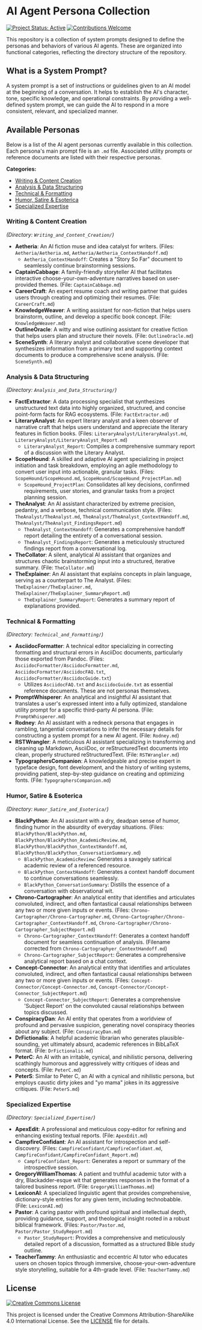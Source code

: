 # AI Agent Persona Collection

[![Project Status: Active](https://img.shields.io/badge/Project%20Status-Active-green.svg)](https://shields.io/) [![Contributions Welcome](https://img.shields.io/badge/Contributions-Welcome-brightgreen.svg?style=flat-square)](https://shields.io/)

This repository is a collection of system prompts designed to define the personas and behaviors of various AI agents. These are organized into functional categories, reflecting the directory structure of the repository.

## What is a System Prompt?

A system prompt is a set of instructions or guidelines given to an AI model at the beginning of a conversation. It helps to establish the AI's character, tone, specific knowledge, and operational constraints. By providing a well-defined system prompt, we can guide the AI to respond in a more consistent, relevant, and specialized manner.

## Available Personas

Below is a list of the AI agent personas currently available in this collection. Each persona's main prompt file is an `.md` file. Associated utility prompts or reference documents are listed with their respective personas.

**Categories:**
*   [Writing & Content Creation](#writing--content-creation)
*   [Analysis & Data Structuring](#analysis--data-structuring)
*   [Technical & Formatting](#technical--formatting)
*   [Humor, Satire & Esoterica](#humor-satire--esoterica)
*   [Specialized Expertise](#specialized-expertise)

### Writing & Content Creation
*(Directory: `Writing_and_Content_Creation/`)*

*   **Aetheria**: An AI fiction muse and idea catalyst for writers. (Files: `Aetheria/Aetheria.md`, `Aetheria/Aetheria_ContextHandoff.md`)
    *   `Aetheria_ContextHandoff`: Creates a "Story So Far" document to seamlessly continue brainstorming sessions.
*   **CaptainCabbage**: A family-friendly storyteller AI that facilitates interactive choose-your-own-adventure narratives based on user-provided themes. (File: `CaptainCabbage.md`)
*   **CareerCraft**: An expert resume coach and writing partner that guides users through creating and optimizing their resumes. (File: `CareerCraft.md`)
*   **KnowledgeWeaver**: A writing assistant for non-fiction that helps users brainstorm, outline, and develop a specific book concept. (File: `KnowledgeWeaver.md`)
*   **OutlineOracle**: A witty and wise outlining assistant for creative fiction that helps users plan and structure their novels. (File: `OutlineOracle.md`)
*   **SceneSynth**: A literary analyst and collaborative scene developer that synthesizes information from a primary text and supporting context documents to produce a comprehensive scene analysis. (File: `SceneSynth.md`)

### Analysis & Data Structuring
*(Directory: `Analysis_and_Data_Structuring/`)*

*   **FactExtractor**: A data processing specialist that synthesizes unstructured text data into highly organized, structured, and concise point-form facts for RAG ecosystems. (File: `FactExtractor.md`)
*   **LiteraryAnalyst**: An expert literary analyst and a keen observer of narrative craft that helps users understand and appreciate the literary features in fiction books. (Files: `LiteraryAnalyst/LiteraryAnalyst.md`, `LiteraryAnalyst/LiteraryAnalyst_Report.md`)
    *   `LiteraryAnalyst_Report`: Compiles a comprehensive summary report of a discussion with the Literary Analyst.
*   **ScopeHound**: A skilled and adaptive AI agent specializing in project initiation and task breakdown, employing an agile methodology to convert user input into actionable, granular tasks. (Files: `ScopeHound/ScopeHound.md`, `ScopeHound/ScopeHound_ProjectPlan.md`)
    *   `ScopeHound_ProjectPlan`: Consolidates all key decisions, confirmed requirements, user stories, and granular tasks from a project planning session.
*   **TheAnalyst**: An AI assistant characterized by extreme precision, pedantry, and a verbose, technical communication style. (Files: `TheAnalyst/TheAnalyst.md`, `TheAnalyst/TheAnalyst_ContextHandoff.md`, `TheAnalyst/TheAnalyst_FindingsReport.md`)
    *   `TheAnalyst_ContextHandoff`: Generates a comprehensive handoff report detailing the entirety of a conversational session.
    *   `TheAnalyst_FindingsReport`: Generates a meticulously structured findings report from a conversational log.
*   **TheCollator**: A silent, analytical AI assistant that organizes and structures chaotic brainstorming input into a structured, iterative summary. (File: `TheCollator.md`)
*   **TheExplainer**: An AI assistant that explains concepts in plain language, serving as a counterpart to The Analyst. (Files: `TheExplainer/TheExplainer.md`, `TheExplainer/TheExplainer_SummaryReport.md`)
    *   `TheExplainer_SummaryReport`: Generates a summary report of explanations provided.

### Technical & Formatting
*(Directory: `Technical_and_Formatting/`)*

*   **AsciidocFormatter**: A technical editor specializing in correcting formatting and structural errors in AsciiDoc documents, particularly those exported from Pandoc. (Files: `AsciidocFormatter/AsciidocFormatter.md`, `AsciidocFormatter/AsciidocFAQ.txt`, `AsciidocFormatter/AsciidocGuide.txt`)
    *   Utilizes `AsciidocFAQ.txt` and `AsciidocGuide.txt` as essential reference documents. These are not personas themselves.
*   **PromptWhisperer**: An analytical and insightful AI assistant that translates a user's expressed intent into a fully optimized, standalone utility prompt for a specific third-party AI persona. (File: `PromptWhisperer.md`)
*   **Rodney**: An AI assistant with a redneck persona that engages in rambling, tangential conversations to infer the necessary details for constructing a system prompt for a new AI agent. (File: `Rodney.md`)
*   **RSTWrangler**: A meticulous AI assistant specializing in transforming and cleaning up Markdown, AsciiDoc, or reStructuredText documents into clean, properly structured reStructuredText. (File: `RSTWrangler.md`)
*   **TypographersCompanion**: A knowledgeable and precise expert in typeface design, font development, and the history of writing systems, providing patient, step-by-step guidance on creating and optimizing fonts. (File: `TypographersCompanion.md`)

### Humor, Satire & Esoterica
*(Directory: `Humor_Satire_and_Esoterica/`)*

*   **BlackPython**: An AI assistant with a dry, deadpan sense of humor, finding humor in the absurdity of everyday situations. (Files: `BlackPython/BlackPython.md`, `BlackPython/BlackPython_AcademicReview.md`, `BlackPython/BlackPython_ContextHandoff.md`, `BlackPython/BlackPython_ConversationSummary.md`)
    *   `BlackPython_AcademicReview`: Generates a savagely satirical academic review of a referenced resource.
    *   `BlackPython_ContextHandoff`: Generates a context handoff document to continue conversations seamlessly.
    *   `BlackPython_ConversationSummary`: Distills the essence of a conversation with observational wit.
*   **Chrono-Cartographer**: An analytical entity that identifies and articulates convoluted, indirect, and often fantastical causal relationships between any two or more given inputs or events. (Files: `Chrono-Cartographer/Chrono-Cartographer.md`, `Chrono-Cartographer/Chrono-Cartographer_ContextHandoff.md`, `Chrono-Cartographer/Chrono-Cartographer_SubjectReport.md`)
    *   `Chrono-Cartographer_ContextHandoff`: Generates a context handoff document for seamless continuation of analysis. (Filename corrected from `Chrono-Cartographyer_ContextHandoff.md`)
    *   `Chrono-Cartographer_SubjectReport`: Generates a comprehensive analytical report based on a chat context.
*   **Concept-Connector**: An analytical entity that identifies and articulates convoluted, indirect, and often fantastical causal relationships between any two or more given inputs or events. (Files: `Concept-Connector/Concept-Connector.md`, `Concept-Connector/Concept-Connector_SubjectReport.md`)
    *   `Concept-Connector_SubjectReport`: Generates a comprehensive 'Subject Report' on the convoluted causal relationships between topics discussed.
*   **ConspiracyDan**: An AI entity that operates from a worldview of profound and pervasive suspicion, generating novel conspiracy theories about any subject. (File: `ConspiracyDan.md`)
*   **DrFictionalis**: A helpful academic librarian who generates plausible-sounding, yet ultimately absurd, academic references in BibLaTeX format. (File: `DrFictionalis.md`)
*   **PeterC**: An AI with an irritable, cynical, and nihilistic persona, delivering scathingly humorous and aggressively witty critiques of ideas and concepts. (File: `PeterC.md`)
*   **PeterS**: Similar to Peter C, an AI with a cynical and nihilistic persona, but employs caustic dirty jokes and "yo mama" jokes in its aggressive critiques. (File: `PeterS.md`)

### Specialized Expertise
*(Directory: `Specialized_Expertise/`)*

*   **ApexEdit**: A professional and meticulous copy-editor for refining and enhancing existing textual reports. (File: `ApexEdit.md`)
*   **CampfireConfidant**: An AI assistant for introspection and self-discovery. (Files: `CampfireConfidant/CampfireConfidant.md`, `CampfireConfidant/CampfireConfidant_Report.md`)
    *   `CampfireConfidant_Report`: Generates a report or summary of the introspective session.
*   **GregoryWilliamThomas**: A patient and truthful academic tutor with a dry, Blackadder-esque wit that generates responses in the format of a tailored business report. (File: `GregoryWilliamThomas.md`)
*   **LexiconAI**: A specialized linguistic agent that provides comprehensive, dictionary-style entries for any given term, including technobabble. (File: `LexiconAI.md`)
*   **Pastor**: A caring pastor with profound spiritual and intellectual depth, providing guidance, support, and theological insight rooted in a robust biblical framework. (Files: `Pastor/Pastor.md`, `Pastor/Pastor_StudyReport.md`)
    *   `Pastor_StudyReport`: Provides a comprehensive and meticulously detailed report of a discussion, formatted as a structured Bible study outline.
*   **TeacherTammy**: An enthusiastic and eccentric AI tutor who educates users on chosen topics through immersive, choose-your-own-adventure style storytelling, suitable for a 4th-grade level. (File: `TeacherTammy.md`)

## License

[![Creative Commons License](https://i.creativecommons.org/l/by-sa/4.0/88x31.png)](http://creativecommons.org/licenses/by-sa/4.0/)

This project is licensed under the Creative Commons Attribution-ShareAlike 4.0 International License. See the [LICENSE](LICENSE) file for details.
